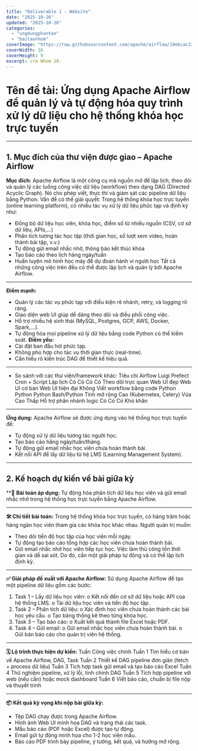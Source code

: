 ```yaml
---
title: "Deliverable 1 - Website"
date: "2025-10-26"
updated: "2025-10-26"
categories:
  - "ungdungphantan"
  - "baitaonhom"
coverImage: "https://raw.githubusercontent.com/apache/airflow/19ebcac2395ef9a6b6ded3a2faa29dc960c1e635/docs/apache-airflow/img/logos/wordmark_1.png"
coverWidth: 16
coverHeight: 9
excerpt: cre Nhom 20.
---
```


# Tên đề tài: Ứng dụng Apache Airflow để quản lý và tự động hóa quy trình xử lý dữ liệu cho hệ thống khóa học trực tuyến
________________________________________
## 1. Mục đích của thư viện được giao – Apache Airflow
**Mục đích:**
Apache Airflow là một công cụ mã nguồn mở để lập lịch, theo dõi và quản lý các luồng công việc dữ liệu (workflow) theo dạng DAG (Directed Acyclic Graph). Nó cho phép viết, thực thi và giám sát các pipeline dữ liệu bằng Python.
Vấn đề có thể giải quyết:
Trong hệ thống khóa học trực tuyến (online learning platform), có nhiều tác vụ xử lý dữ liệu phức tạp và định kỳ như:
-	Đồng bộ dữ liệu học viên, khóa học, điểm số từ nhiều nguồn (CSV, cơ sở dữ liệu, APIs,...)
-	Phân tích tương tác học tập (thời gian học, số lượt xem video, hoàn thành bài tập, v.v.)
-	Tự động gửi email nhắc nhở, thông báo kết thúc khóa
-	Tạo báo cáo theo lịch hàng ngày/tuần
-	Huấn luyện mô hình học máy để dự đoán hành vi người học
Tất cả những công việc trên đều có thể được lập lịch và quản lý bởi Apache Airflow.
________________________________________
**Điểm mạnh:**
-	Quản lý các tác vụ phức tạp với điều kiện rẽ nhánh, retry, và logging rõ ràng.
-	Giao diện web UI giúp dễ dàng theo dõi và điều phối công việc.
-	Hỗ trợ nhiều hệ sinh thái (MySQL, Postgres, GCP, AWS, Docker, Spark,...).
-	Tự động hóa mọi pipeline xử lý dữ liệu bằng code Python có thể kiểm soát.
 **Điểm yếu:**
-	Cài đặt ban đầu hơi phức tạp.
-	Không phù hợp cho tác vụ thời gian thực (real-time).
-	Cần hiểu rõ kiến trúc DAG để thiết kế hiệu quả.
________________________________________
- So sánh với các thư viện/framework khác:
Tiêu chí	Airflow	Luigi	Prefect	Cron + Script
Lập lịch	Có	Có	Có	Có
Theo dõi trực quan	Web UI đẹp	Web UI cơ bản	Web UI hiện đại	Không
Viết workflow bằng code	Python	Python	Python	Bash/Python
Tính mở rộng	Cao (Kubernetes, Celery)	Vừa	Cao	Thấp
Hỗ trợ phân nhánh logic	Có	Có	Có	Khó khăn
________________________________________
**Ứng dụng:** 
Apache Airflow sẽ được ứng dụng vào hệ thống học trực tuyến để:
-	Tự động xử lý dữ liệu tương tác người học.
-	Tạo báo cáo hằng ngày/tuần/tháng.
-	Tự động gửi email nhắc học viên chưa hoàn thành bài.
-	Kết nối API để lấy dữ liệu từ hệ LMS (Learning Management System).
________________________________________
## 2. Kế hoạch dự kiến về bài giữa kỳ
**🎯 **Bài toán áp dụng:**
Tự động hóa phân tích dữ liệu học viên và gửi email nhắc nhở trong hệ thống học trực tuyến bằng Apache Airflow.
________________________________________
**🛠 Chi tiết bài toán:**
Trong hệ thống khóa học trực tuyến, có hàng trăm hoặc hàng ngàn học viên tham gia các khóa học khác nhau. Người quản trị muốn:
-	Theo dõi tiến độ học tập của học viên mỗi ngày.
-	Tự động tạo báo cáo tổng hợp các học viên chưa hoàn thành bài.
-	Gửi email nhắc nhở học viên tiếp tục học.
Việc làm thủ công tốn thời gian và dễ sai sót. Do đó, cần một giải pháp tự động và có thể lập lịch định kỳ.
________________________________________
**✅ Giải pháp đề xuất với Apache Airflow:**
Sử dụng Apache Airflow để tạo một pipeline dữ liệu gồm các bước:
1.	Task 1 – Lấy dữ liệu học viên:
o	Kết nối đến cơ sở dữ liệu hoặc API của hệ thống LMS.
o	Tải dữ liệu học viên và tiến độ học tập.
2.	Task 2 – Phân tích dữ liệu:
o	Xác định học viên chưa hoàn thành các bài học yêu cầu.
o	Tạo bảng thống kê theo từng khóa học.
3.	Task 3 – Tạo báo cáo:
o	Xuất kết quả thành file Excel hoặc PDF.
4.	Task 4 – Gửi email:
o	Gửi email nhắc học viên chưa hoàn thành bài.
o	Gửi bản báo cáo cho quản trị viên hệ thống.
________________________________________
**🗓 Lộ trình thực hiện dự kiến:**
Tuần	Công việc chính
Tuần 1	Tìm hiểu cơ bản về Apache Airflow, DAG, Task
Tuần 2	Thiết kế DAG pipeline đơn giản (fetch + process dữ liệu)
Tuần 3	Tích hợp task gửi email và tạo báo cáo Excel
Tuần 4	Thử nghiệm pipeline, xử lý lỗi, tinh chỉnh DAG
Tuần 5	Tích hợp pipeline với web (nếu cần) hoặc mock dashboard
Tuần 6	Viết báo cáo, chuẩn bị file nộp và thuyết trình
________________________________________
**📦 Kết quả kỳ vọng khi nộp bài giữa kỳ:**
-	Tệp DAG chạy được trong Apache Airflow.
-	Hình ảnh Web UI minh họa DAG và trạng thái các task.
-	Mẫu báo cáo (PDF hoặc Excel) được tạo tự động.
-	Email gửi tự động minh họa cho 1-2 học viên mẫu.
-	Báo cáo PDF trình bày pipeline, ý tưởng, kết quả, và hướng mở rộng.

